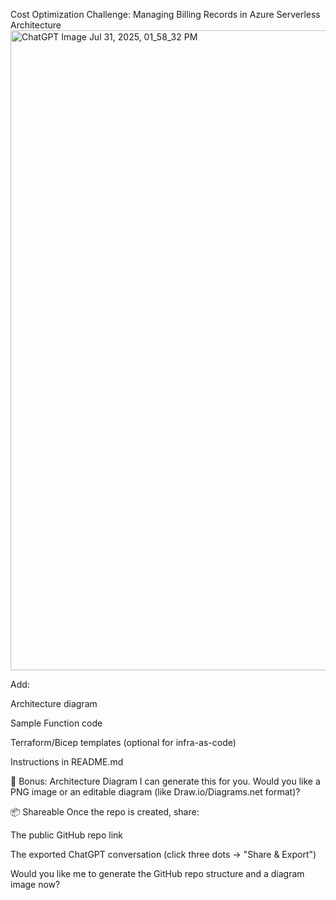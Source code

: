 Cost Optimization Challenge: Managing Billing Records in Azure Serverless Architecture
<img width="1536" height="1024" alt="ChatGPT Image Jul 31, 2025, 01_58_32 PM" src="https://github.com/user-attachments/assets/80d347a6-fc56-40ab-8315-a886827d832d" />

Add:

Architecture diagram

Sample Function code

Terraform/Bicep templates (optional for infra-as-code)

Instructions in README.md

📸 Bonus: Architecture Diagram
I can generate this for you. Would you like a PNG image or an editable diagram (like Draw.io/Diagrams.net format)?

📦 Shareable
Once the repo is created, share:

The public GitHub repo link

The exported ChatGPT conversation (click three dots → "Share & Export")

Would you like me to generate the GitHub repo structure and a diagram image now?
